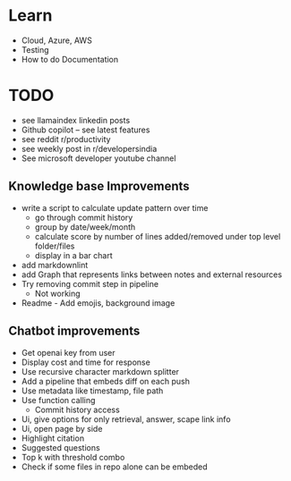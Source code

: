 # Learn
- Cloud, Azure, AWS
- Testing
- How to do Documentation

# TODO
- see llamaindex linkedin posts
- Github copilot – see latest features 
- see reddit r/productivity
- see weekly post in r/developersindia
- See microsoft developer youtube channel

## Knowledge base Improvements
- write a script to calculate update pattern over time
    - go through commit history
    - group by date/week/month
    - calculate score by number of lines added/removed under top level folder/files
    - display in a bar chart
- add markdownlint
- add Graph that represents links between notes and external resources
- Try removing commit step in pipeline 
    - Not working
- Readme - Add emojis, background image 

## Chatbot improvements
- Get openai key from user 
- Display cost and time for response 
- Use recursive character markdown splitter  
- Add a pipeline that embeds diff on each push 
- Use metadata like timestamp, file path 
- Use function calling  
    - Commit history access 
- Ui, give options for only retrieval, answer, scape link info 
- Ui, open page by side 
- Highlight citation  
- Suggested questions  
- Top k with threshold combo 
- Check if some files in repo alone can be embeded 
